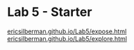 # Lab 5 - Starter
[ericsilberman.github.io/Lab5/expose.html](https://ericsilberman.github.io/Lab5/expose.html)
[ericsilberman.github.io/Lab5/explore.html](https://ericsilberman.github.io/Lab5/explore.html)

